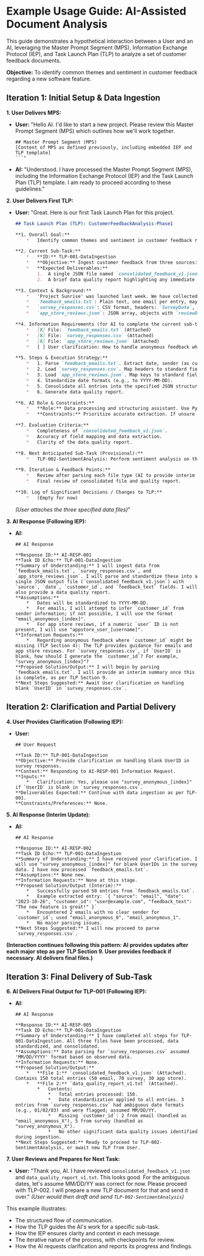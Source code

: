 # Example Usage Guide: AI-Assisted Document Analysis

This guide demonstrates a hypothetical interaction between a User and an AI, leveraging the Master Prompt Segment (MPS), Information Exchange Protocol (IEP), and Task Launch Plan (TLP) to analyze a set of customer feedback documents.

**Objective:** To identify common themes and sentiment in customer feedback regarding a new software feature.

## Iteration 1: Initial Setup & Data Ingestion

**1. User Delivers MPS:**

*   **User:** "Hello AI. I'd like to start a new project. Please review this Master Prompt Segment (MPS) which outlines how we'll work together.
    ```
    ## Master Prompt Segment (MPS)
    [Content of MPS as defined previously, including embedded IEP and TLP template]
    ```"
*   **AI:** "Understood. I have processed the Master Prompt Segment (MPS), including the Information Exchange Protocol (IEP) and the Task Launch Plan (TLP) template. I am ready to proceed according to these guidelines."

**2. User Delivers First TLP:**

*   **User:** "Great. Here is our first Task Launch Plan for this project.
    ```markdown
    ## Task Launch Plan (TLP): CustomerFeedbackAnalysis-Phase1

    **1. Overall Goal:**
        *   Identify common themes and sentiment in customer feedback regarding the new 'Project Sunrise' software feature.

    **2. Current Sub-Task:**
        *   **ID:** TLP-001-DataIngestion
        *   **Objective:** Ingest customer feedback from three sources: 'feedback_emails.txt', 'survey_responses.csv', and 'app_store_reviews.json'. Consolidate them into a structured format.
        *   **Expected Deliverables:**
            1.  A single JSON file named `consolidated_feedback_v1.json` containing all feedback entries. Each entry should have `source`, `date`, `customer_id`, and `feedback_text` fields.
            2.  A brief data quality report highlighting any immediate issues (e.g., missing fields, inconsistent date formats).

    **3. Context & Background:**
        *   'Project Sunrise' was launched last week. We have collected initial feedback.
        *   `feedback_emails.txt`: Plain text, one email per entry, may need parsing for date/customer.
        *   `survey_responses.csv`: CSV format, headers: `SurveyDate`, `UserID`, `Q1_Feedback`.
        *   `app_store_reviews.json`: JSON array, objects with `reviewDate`, `user`, `comment`.

    **4. Information Requirements (for AI to complete the current sub-task):**
        *   [X] File: `feedback_emails.txt` (Attached)
        *   [X] File: `survey_responses.csv` (Attached)
        *   [X] File: `app_store_reviews.json` (Attached)
        *   [ ] User clarification: How to handle anonymous feedback where `customer_id` might be missing? (AI to ask if not clear from data)

    **5. Steps & Execution Strategy:**
        *   1. Parse `feedback_emails.txt`. Extract date, sender (as customer_id if possible), and body.
        *   2. Load `survey_responses.csv`. Map headers to standard fields.
        *   3. Load `app_store_reviews.json`. Map keys to standard fields.
        *   4. Standardize date formats (e.g., to YYYY-MM-DD).
        *   5. Consolidate all entries into the specified JSON structure.
        *   6. Generate data quality report.

    **6. AI Role & Constraints:**
        *   **Role:** Data processing and structuring assistant. Use Python for scripting if needed.
        *   **Constraints:** Prioritize accurate extraction. If unsure about parsing a specific entry, flag it in the quality report. For missing `customer_id` in emails, use "email_anonymous_[index]". For app store, use "appstore_user_[username]" if no numeric ID.

    **7. Evaluation Criteria:**
        *   Completeness of `consolidated_feedback_v1.json`.
        *   Accuracy of field mapping and data extraction.
        *   Clarity of the data quality report.

    **8. Next Anticipated Sub-Task (Provisional):**
        *   TLP-002-SentimentAnalysis: Perform sentiment analysis on the `feedback_text` field.

    **9. Iteration & Feedback Points:**
        *   Review after parsing each file type (AI to provide interim summary).
        *   Final review of consolidated file and quality report.

    **10. Log of Significant Decisions / Changes to TLP:**
        *   (Empty for now)
    ```
    *(User attaches the three specified data files)*"

**3. AI Response (Following IEP):**

*   **AI:**
    ```
    ## AI Response

    **Response ID:** AI-RESP-001
    **Task ID Echo:** TLP-001-DataIngestion
    **Summary of Understanding:** I will ingest data from `feedback_emails.txt`, `survey_responses.csv`, and `app_store_reviews.json`. I will parse and standardize these into a single JSON output file (`consolidated_feedback_v1.json`) with `source`, `date`, `customer_id`, and `feedback_text` fields. I will also provide a data quality report.
    **Assumptions:**
        *   Dates will be standardized to YYYY-MM-DD.
        *   For emails, I will attempt to infer `customer_id` from sender information; if not possible, I will use the format "email_anonymous_[index]".
        *   For app store reviews, if a numeric `user` ID is not present, I will use "appstore_user_[username]".
    **Information Requests:**
        *   Regarding anonymous feedback where `customer_id` might be missing (TLP Section 4): The TLP provides guidance for emails and app store reviews. For `survey_responses.csv`, if `UserID` is blank, how should I generate the `customer_id`? For example, "survey_anonymous_[index]"?
    **Proposed Solution/Output:** I will begin by parsing `feedback_emails.txt`. I will provide an interim summary once this is complete, as per TLP Section 9.
    **Next Steps Suggested:** Await User clarification on handling blank `UserID` in `survey_responses.csv`.
    ```

## Iteration 2: Clarification and Partial Delivery

**4. User Provides Clarification (Following IEP):**

*   **User:**
    ```
    ## User Request

    **Task ID:** TLP-001-DataIngestion
    **Objective:** Provide clarification on handling blank UserID in survey responses.
    **Context:** Responding to AI-RESP-001 Information Request.
    **Inputs:**
        *   Clarification: Yes, please use "survey_anonymous_[index]" if `UserID` is blank in `survey_responses.csv`.
    **Deliverables Expected:** Continue with data ingestion as per TLP-001.
    **Constraints/Preferences:** None.
    ```

**5. AI Response (Interim Update):**

*   **AI:**
    ```
    ## AI Response

    **Response ID:** AI-RESP-002
    **Task ID Echo:** TLP-001-DataIngestion
    **Summary of Understanding:** I have received your clarification. I will use "survey_anonymous_[index]" for blank UserIDs in the survey data. I have now processed `feedback_emails.txt`.
    **Assumptions:** None new.
    **Information Requests:** None at this stage.
    **Proposed Solution/Output (Interim):**
        *   Successfully parsed 50 entries from `feedback_emails.txt`.
        *   Example extracted entry: `{ "source": "email", "date": "2023-10-26", "customer_id": "user@example.com", "feedback_text": "The new feature is great!" }`
        *   Encountered 2 emails with no clear sender for `customer_id`; used "email_anonymous_0", "email_anonymous_1".
        *   No major parsing issues.
    **Next Steps Suggested:** I will now proceed to parse `survey_responses.csv`.
    ```

**(Interaction continues following this pattern: AI provides updates after each major step as per TLP Section 9. User provides feedback if necessary. AI delivers final files.)**

## Iteration 3: Final Delivery of Sub-Task

**6. AI Delivers Final Output for TLP-001 (Following IEP):**

*   **AI:**
    ```
    ## AI Response

    **Response ID:** AI-RESP-005
    **Task ID Echo:** TLP-001-DataIngestion
    **Summary of Understanding:** I have completed all steps for TLP-001-DataIngestion. All three files have been processed, data standardized, and consolidated.
    **Assumptions:** Date parsing for `survey_responses.csv` assumed 'MM/DD/YYYY' format based on observed data.
    **Information Requests:** None.
    **Proposed Solution/Output:**
        *   **File 1:** `consolidated_feedback_v1.json` (Attached). Contains 150 total entries (50 email, 70 survey, 30 app store).
        *   **File 2:** `data_quality_report_v1.txt` (Attached).
            *   Contents:
                *   Total entries processed: 150.
                *   Date standardization applied to all entries. 3 entries from `survey_responses.csv` had ambiguous date formats (e.g., 01/02/03) and were flagged; assumed MM/DD/YY.
                *   Missing `customer_id`: 2 from email (handled as "email_anonymous_X"), 5 from survey (handled as "survey_anonymous_X").
                *   No other significant data quality issues identified during ingestion.
    **Next Steps Suggested:** Ready to proceed to TLP-002-SentimentAnalysis, or await new TLP from User.
    ```

**7. User Reviews and Prepares for Next Task:**

*   **User:** "Thank you, AI. I have reviewed `consolidated_feedback_v1.json` and `data_quality_report_v1.txt`. This looks good.
    For the ambiguous dates, let's assume MM/DD/YY was correct for now.
    Please proceed with TLP-002. I will prepare a new TLP document for that and send it over."
    *(User would then draft and send `TLP-002-SentimentAnalysis`)*

This example illustrates:
*   The structured flow of communication.
*   How the TLP guides the AI's work for a specific sub-task.
*   How the IEP ensures clarity and context in each message.
*   The iterative nature of the process, with checkpoints for review.
*   How the AI requests clarification and reports its progress and findings.
